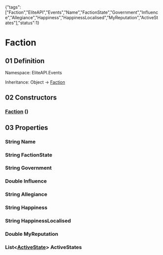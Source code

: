 {"tags":["Faction","EliteAPI","Events","Name","FactionState","Government","Influence","Allegiance","Happiness","HappinessLocalised","MyReputation","ActiveStates"],"status":1}

# Faction

## 01 Definition

Namespace: <span class='code'>EliteAPI.Events</span>

Inheritance: <span class='code'>Object</span> → <span class='code'>[Faction](../../EliteAPI/Events/Faction.html)</span>

## 02 Constructors

### <span class='code'>[Faction](../../EliteAPI/Events/Faction.html)</span> ()

## 03 Properties

### <span class='code'>String</span> Name

### <span class='code'>String</span> FactionState

### <span class='code'>String</span> Government

### <span class='code'>Double</span> Influence

### <span class='code'>String</span> Allegiance

### <span class='code'>String</span> Happiness

### <span class='code'>String</span> HappinessLocalised

### <span class='code'>Double</span> MyReputation

### <span class='code'>List<[ActiveState](../../EliteAPI/Events/ActiveState.html)></span> ActiveStates

